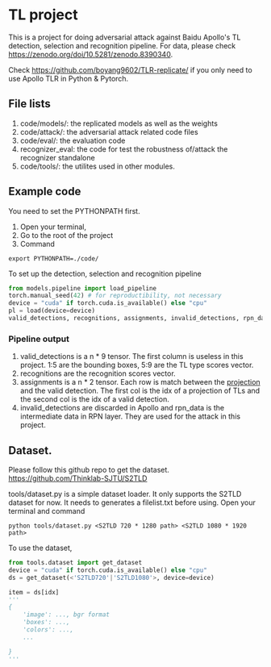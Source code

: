# TL project

This is a project for doing adversarial attack against Baidu Apollo's TL detection, selection and recognition pipeline. 
For data, please check https://zenodo.org/doi/10.5281/zenodo.8390340. 

Check https://github.com/boyang9602/TLR-replicate/ if you only need to use Apollo TLR in Python & Pytorch.

## File lists

1. code/models/: the replicated models as well as the weights 
2. code/attack/: the adversarial attack related code files
3. code/eval/: the evaluation code
4. recognizer_eval: the code for test the robustness of/attack the recognizer standalone
5. code/tools/: the utilites used in other modules.

## Example code
You need to set the PYTHONPATH first. 
1. Open your terminal,
2. Go to the root of the project
3. Command

`export PYTHONPATH=./code/`


To set up the detection, selection and recognition pipeline 

```python
from models.pipeline import load_pipeline
torch.manual_seed(42) # for reproductibility, not necessary
device = "cuda" if torch.cuda.is_available() else "cpu"
pl = load(device=device)
valid_detections, recognitions, assignments, invalid_detections, rpn_data = pl(image, boxes) # image is the image file in bgr format, boxes is a list of single box, which is [xmin, ymin, xmax, ymax].
```
### Pipeline output
1. valid_detections is a n * 9 tensor. The first column is useless in this project. 1:5 are the bounding boxes, 5:9 are the TL type scores vector.
2. recognitions are the recognition scores vector.
3. assignments is a n * 2 tensor. Each row is match between the [projection](https://github.com/ApolloAuto/apollo/blob/v7.0.0/docs/specs/traffic_light.md#pre-process) and the valid detection. The first col is the idx of a projection of TLs and the second col is the idx of a valid detection. 
4. invalid_detections are discarded in Apollo and rpn_data is the intermediate data in RPN layer. They are used for the attack in this project.



## Dataset.
Please follow this github repo to get the dataset. 
https://github.com/Thinklab-SJTU/S2TLD

tools/dataset.py is a simple dataset loader. It only supports the S2TLD dataset for now. It needs to generates a filelist.txt before using. Open your terminal and command

`python tools/dataset.py <S2TLD 720 * 1280 path> <S2TLD 1080 * 1920 path>`

To use the dataset,

```python
from tools.dataset import get_dataset
device = "cuda" if torch.cuda.is_available() else "cpu"
ds = get_dataset(<'S2TLD720'|'S2TLD1080'>, device=device)

item = ds[idx]
'''
{
    'image': ..., bgr format
    'boxes': ...,
    'colors': ...,
    ...

}
'''
```

